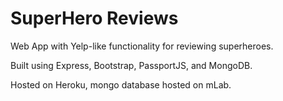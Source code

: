# SuperHero Reviews

Web App with Yelp-like functionality for reviewing superheroes. 

Built using Express, Bootstrap, PassportJS, and MongoDB.

Hosted on Heroku, mongo database hosted on mLab.
